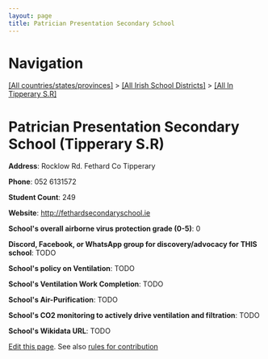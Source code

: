 ```yaml
---
layout: page
title: Patrician Presentation Secondary School
---
```

# Navigation

[[All countries/states/provinces]](../../..) > [[All Irish School Districts]](../..) > [[All In Tipperary S.R]](..)

# Patrician Presentation Secondary School (Tipperary S.R)

**Address**: Rocklow Rd. Fethard Co Tipperary

**Phone**: 052 6131572

**Student Count**: 249

**Website**: <http://fethardsecondaryschool.ie>

**School's overall airborne virus protection grade (0-5)**: 0

**Discord, Facebook, or WhatsApp group for discovery/advocacy for THIS school**: TODO

**School's policy on Ventilation**: TODO

**School's Ventilation Work Completion**: TODO

**School's Air-Purification**: TODO

**School's CO2 monitoring to actively drive ventilation and filtration**: TODO

**School's Wikidata URL**: TODO


[Edit this page](https://github.com/ventilate-schools/Ireland/edit/main/./Tipperary_S.R/Patrician_Presentation_Secondary_School.md). See also [rules for contribution](../../../contribution-rules/)